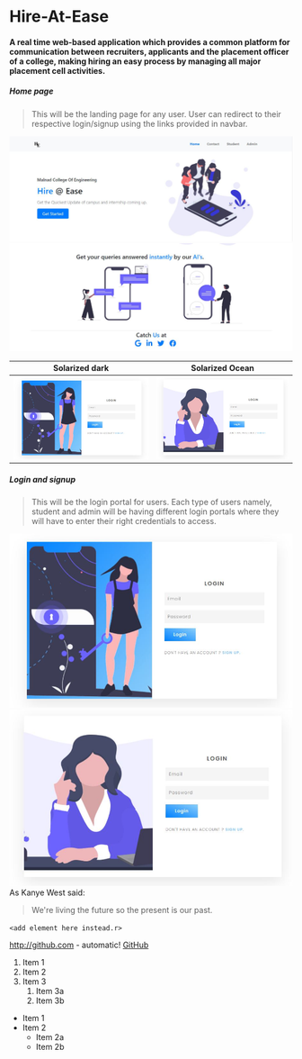 # Hire-At-Ease

#### A real time web-based application which provides a common platform for communication between recruiters, applicants and the placement officer of a college, making hiring an easy process by managing all major placement cell activities.

##### Home page
> This will be the landing page for any user. User can redirect to their respective login/signup using the links provided in navbar.

![Home Page](https://github.com/srilakshmihs/Hire-At-Ease/blob/master/public/display/hm1.JPG)
![Home Page](https://github.com/srilakshmihs/Hire-At-Ease/blob/master/public/display/hm3.JPG)

Solarized dark             |  Solarized Ocean
:-------------------------:|:-------------------------:
![](https://github.com/srilakshmihs/Hire-At-Ease/blob/master/public/display/login1.JPG)  |  ![](https://github.com/srilakshmihs/Hire-At-Ease/blob/master/public/display/login2.JPG)

##### Login and signup
> This will be the login portal for users. Each type of users namely, student and admin will be having different login portals where they will have to enter their right credentials to access.

![Login Page](https://github.com/srilakshmihs/Hire-At-Ease/blob/master/public/display/login1.JPG)![Login Page](https://github.com/srilakshmihs/Hire-At-Ease/blob/master/public/display/login2.JPG)
As Kanye West said:

> We're living the future so
> the present is our past.


`<add element here instead.r>` 

http://github.com - automatic!
[GitHub](http://github.com)

1. Item 1
1. Item 2
1. Item 3
   1. Item 3a
   1. Item 3b

* Item 1
* Item 2
  * Item 2a
  * Item 2b

